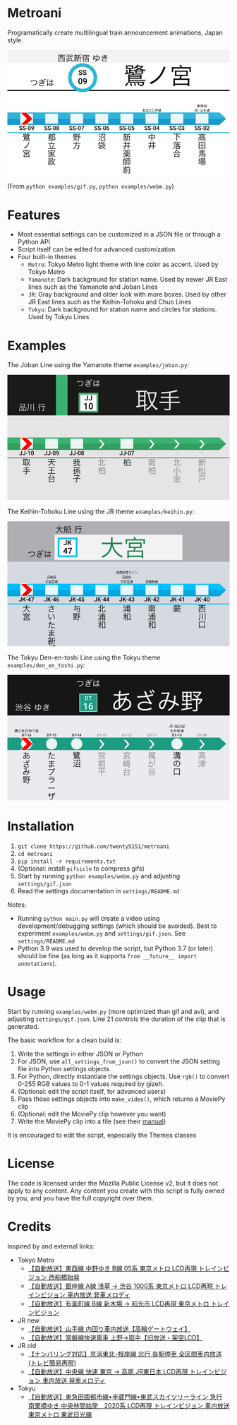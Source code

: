 # Metroani

Programatically create multilingual train announcement animations, Japan style.

![example](examples/example.gif)

(From `python examples/gif.py`, `python examples/webm.py`)


# Features

- Most essential settings can be customized in a JSON file or through a Python API
- Script itself can be edited for advanced customization
- Four built-in themes
    - `Metro`: Tokyo Metro light theme with line color as accent. Used by Tokyo Metro
    - `Yamanote`: Dark background for station name. Used by newer JR East lines such as the Yamanote and Joban Lines
    - `JR`: Gray background and older look with more boxes. Used by other JR East lines such as the Keihin-Tohoku and Chuo Lines
    - `Tokyu`: Dark background for station name and circles for stations. Used by Tokyu Lines

# Examples

The Joban Line using the Yamanote theme `examples/joban.py`:

![yamanote theme](examples/joban.gif)

The Keihin-Tohoku Line using the JR theme `examples/keihin.py`:

![jr theme](examples/keihin.gif)

The Tokyu Den-en-toshi Line using the Tokyu theme `examples/den_en_toshi.py`:

![tokyu theme](examples/den_en_toshi.gif)


# Installation

1. `git clone https://github.com/twenty5151/metroani`
2. `cd metroani`
3. `pip install -r requirements.txt`
4. (Optional: install `gifsicle` to compress gifs)
5. Start by running `python examples/webm.py` and adjusting `settings/gif.json`
6. Read the settings documentation in `settings/README.md`

Notes:

- Running `python main.py` will create a video using development/debugging settings (which should be avoided). Best to experiment `examples/webm.py` and `settings/gif.json`. See `settings/README.md`
- Python 3.9 was used to develop the script, but Python 3.7 (or later) should be fine (as long as it supports `from __future__ import annotations`).

# Usage

Start by running `examples/webm.py` (more optimized than gif and avi), and adjusting `settings/gif.json`. Line 21 controls the duration of the clip that is generated.

The basic workflow for a clean build is:

1. Write the settings in either JSON or Python
2. For JSON, use `all_settings_from_json()` to convert the JSON setting file into Python settings objects
3. For Python, directly instantiate the settings objects. Use `rgb()` to convert 0-255 RGB values to 0-1 values required by gizeh.
4. (Optional: edit the script itself, for advanced users)
5. Pass those settings objects into `make_video()`, which returns a MoviePy clip
6. (Optional: edit the MoviePy clip however you want)
7. Write the MoviePy clip into a file (see their [manual](https://zulko.github.io/moviepy/ref/VideoClip/VideoClip.html#videoclip))

It is encouraged to edit the script, especially the Themes classes

# License

The code is licensed under the Mozilla Public License v2, but it does not apply to any content. Any content you create with this script is fully owned by you, and you have the full copyright over them.

# Credits

Inspired by and external links:

- Tokyo Metro
    - [【自動放送】東西線 中野ゆき B線 05系 東京メトロ LCD再現 トレインビジョン 西船橋始発](https://invidious.snopyta.org/watch?v=6PvKRUFpu0w)
    - [【自動放送】銀座線 A線 浅草 → 渋谷 1000系 東京メトロ LCD再現 トレインビジョン 車内放送 発車メロディ](https://invidious.snopyta.org/watch?v=vuq8JkANTm4)
    - [【自動放送】有楽町線 B線 新木場 → 和光市 LCD再現 東京メトロ トレインビジョン](https://invidious.snopyta.org/watch?v=kEpzDdhgtv4)
- JR new
    - [【自動放送】山手線 内回り車内放送【高輪ゲートウェイ】](https://invidious.snopyta.org/watch?v=KHr2n4neEy8&t=40)
    - [【自動放送】常磐線快速電車 上野→取手【旧放送・架空LCD】](https://invidious.snopyta.org/watch?v=L_urE_tlrVg)
- JR old
    - [【ナンバリング対応】京浜東北･根岸線 北行 各駅停車 全区間車内放送 (トレビ簡易再現)](https://invidious.snopyta.org/watch?v=StY-B--BHNo)
    - [【自動放送】中央線 快速 東京 → 高尾 JR東日本 LCD再現 トレインビジョン 車内放送 発車メロディ](https://invidious.snopyta.org/watch?v=AinHMIO1jfA)
- Tokyu
    - [【自動放送】東急田園都市線•半蔵門線•東武スカイツリーライン 急行 南栗橋ゆき 中央林間始発　2020系 LCD再現 トレインビジョン 車内放送 東京メトロ 東武日光線 ](https://invidious.snopyta.org/watch?v=-5Nejuj2qyk)
